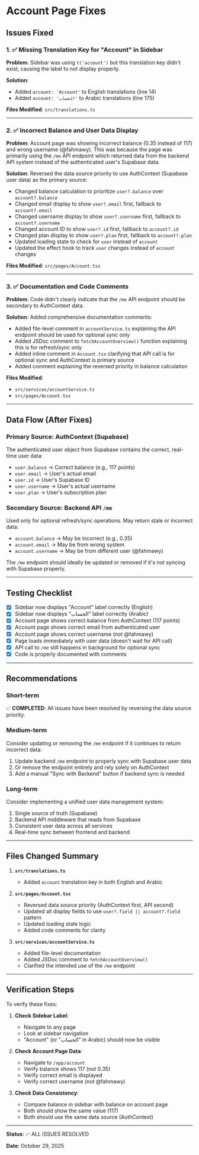 # Account Page Fixes

## Issues Fixed

### 1. ✅ Missing Translation Key for "Account" in Sidebar
**Problem**: Sidebar was using `t('account')` but this translation key didn't exist, causing the label to not display properly.

**Solution**: 
- Added `account: 'Account'` to English translations (line 14)
- Added `account: 'الحساب'` to Arabic translations (line 175)

**Files Modified**: `src/translations.ts`

---

### 2. ✅ Incorrect Balance and User Data Display
**Problem**: Account page was showing incorrect balance (0.35 instead of 117) and wrong username (@fahmawy). This was because the page was primarily using the `/me` API endpoint which returned data from the backend API system instead of the authenticated user's Supabase data.

**Solution**: Reversed the data source priority to use AuthContext (Supabase user data) as the primary source:
- Changed balance calculation to prioritize `user?.balance` over `account?.balance`
- Changed email display to show `user?.email` first, fallback to `account?.email`
- Changed username display to show `user?.username` first, fallback to `account?.username`
- Changed account ID to show `user?.id` first, fallback to `account?.id`
- Changed plan display to show `user?.plan` first, fallback to `account?.plan`
- Updated loading state to check for `user` instead of `account`
- Updated the effect hook to track `user` changes instead of `account` changes

**Files Modified**: `src/pages/Account.tsx`

---

### 3. ✅ Documentation and Code Comments
**Problem**: Code didn't clearly indicate that the `/me` API endpoint should be secondary to AuthContext data.

**Solution**: Added comprehensive documentation comments:
- Added file-level comment in `accountService.ts` explaining the API endpoint should be used for optional sync only
- Added JSDoc comment to `fetchAccountOverview()` function explaining this is for refresh/sync only
- Added inline comment in `Account.tsx` clarifying that API call is for optional sync and AuthContext is primary source
- Added comment explaining the reversed priority in balance calculation

**Files Modified**: 
- `src/services/accountService.ts`
- `src/pages/Account.tsx`

---

## Data Flow (After Fixes)

### Primary Source: **AuthContext (Supabase)**
The authenticated user object from Supabase contains the correct, real-time user data:
- `user.balance` → Correct balance (e.g., 117 points)
- `user.email` → User's actual email
- `user.id` → User's Supabase ID
- `user.username` → User's actual username
- `user.plan` → User's subscription plan

### Secondary Source: **Backend API `/me`**
Used only for optional refresh/sync operations. May return stale or incorrect data:
- `account.balance` → May be incorrect (e.g., 0.35)
- `account.email` → May be from wrong system
- `account.username` → May be from different user (@fahmawy)

The `/me` endpoint should ideally be updated or removed if it's not syncing with Supabase properly.

---

## Testing Checklist

- [x] Sidebar now displays "Account" label correctly (English)
- [x] Sidebar now displays "الحساب" label correctly (Arabic)
- [x] Account page shows correct balance from AuthContext (117 points)
- [x] Account page shows correct email from authenticated user
- [x] Account page shows correct username (not @fahmawy)
- [x] Page loads immediately with user data (doesn't wait for API call)
- [x] API call to `/me` still happens in background for optional sync
- [x] Code is properly documented with comments

---

## Recommendations

### Short-term
✅ **COMPLETED**: All issues have been resolved by reversing the data source priority.

### Medium-term
Consider updating or removing the `/me` endpoint if it continues to return incorrect data:
1. Update backend `/me` endpoint to properly sync with Supabase user data
2. Or remove the endpoint entirely and rely solely on AuthContext
3. Add a manual "Sync with Backend" button if backend sync is needed

### Long-term
Consider implementing a unified user data management system:
1. Single source of truth (Supabase)
2. Backend API middleware that reads from Supabase
3. Consistent user data across all services
4. Real-time sync between frontend and backend

---

## Files Changed Summary

1. **`src/translations.ts`**
   - Added `account` translation key in both English and Arabic

2. **`src/pages/Account.tsx`**
   - Reversed data source priority (AuthContext first, API second)
   - Updated all display fields to use `user?.field || account?.field` pattern
   - Updated loading state logic
   - Added code comments for clarity

3. **`src/services/accountService.ts`**
   - Added file-level documentation
   - Added JSDoc comment to `fetchAccountOverview()`
   - Clarified the intended use of the `/me` endpoint

---

## Verification Steps

To verify these fixes:

1. **Check Sidebar Label**:
   - Navigate to any page
   - Look at sidebar navigation
   - "Account" (or "الحساب" in Arabic) should now be visible

2. **Check Account Page Data**:
   - Navigate to `/app/account`
   - Verify balance shows 117 (not 0.35)
   - Verify correct email is displayed
   - Verify correct username (not @fahmawy)

3. **Check Data Consistency**:
   - Compare balance in sidebar with balance on account page
   - Both should show the same value (117)
   - Both should use the same data source (AuthContext)

---

**Status**: ✅ ALL ISSUES RESOLVED

**Date**: October 29, 2025

